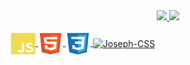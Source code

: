 <div align="center">
  <a href="https://github.com/josephsilvak">
  <img height="140.5em" src="https://github-readme-stats.vercel.app/api?username=josephsilvak&show_icons=true&theme=github_dark&include_all_commits=true&count_private=true"/>
  <img height="140.5em" src="https://github-readme-stats.vercel.app/api/top-langs/?username=Josephsilvak&layout=compact&langs_count=7&theme=github_dark"/>
</div>

<div style="display: inline_block"><br>
  <img align="center" alt="Joseph-Js"   height="35" width="40"  src="https://raw.githubusercontent.com/devicons/devicon/master/icons/javascript/javascript-plain.svg">
  <img align="center" alt="Joseph-HTML" height="35" width="40"  src="https://raw.githubusercontent.com/devicons/devicon/master/icons/html5/html5-original.svg">
  <img align="center" alt="Joseph-CSS"  height="35" width="40"  src="https://raw.githubusercontent.com/devicons/devicon/master/icons/css3/css3-original.svg">
  <img align="center" alt="Joseph-CSS"  height="42" width="42"  src="https://cdn.jsdelivr.net/gh/devicons/devicon/icons/python/python-original.svg" />
</div>

